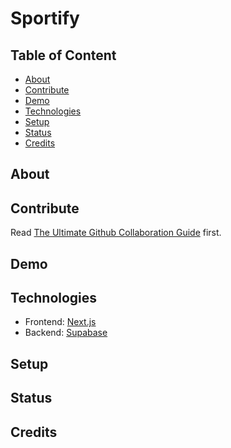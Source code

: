 # Sportify

## Table of Content

-   [About](#about)
-   [Contribute](#contribute)
-   [Demo](#demo)
-   [Technologies](#technologies)
-   [Setup](#setup)
-   [Status](#status)
-   [Credits](#credits)

## About

## Contribute

Read [The Ultimate Github Collaboration Guide](https://medium.com/@jonathanmines/the-ultimate-github-collaboration-guide-df816e98fb67) first.

## Demo

## Technologies

-   Frontend: [Next.js](https://nextjs.org/)
-   Backend: [Supabase](https://supabase.com/)

## Setup

## Status

## Credits